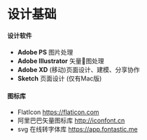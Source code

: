 # 设计基础

#### 设计软件
- __Adobe PS__
  图片处理
- __Adobe Illustrator__
  矢量图处理
- __Adobe XD__
  (移动)页面设计、建模、分享协作
- __Sketch__
  页面设计 (仅有Mac版)


#### 图标库
- FlatIcon
  https://flaticon.com
- 阿里巴巴矢量图标库
  http://iconfont.cn
- svg 在线转字体库
  https://app.fontastic.me
